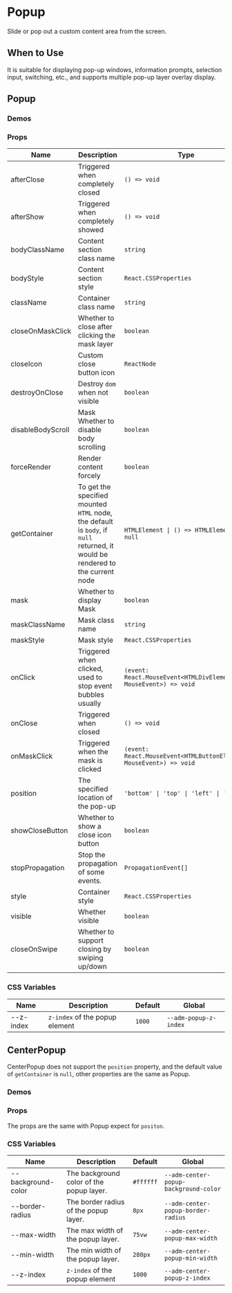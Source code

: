 # Popup

Slide or pop out a custom content area from the screen.

## When to Use

It is suitable for displaying pop-up windows, information prompts, selection input, switching, etc., and supports multiple pop-up layer overlay display.

## Popup

### Demos

<code src="./demos/demo1.tsx"></code>

<code src="./demos/demo2.tsx"></code>

### Props

| Name | Description | Type | Default |
| --- | --- | --- | --- |
| afterClose | Triggered when completely closed | `() => void` | - |
| afterShow | Triggered when completely showed | `() => void` | - |
| bodyClassName | Content section class name | `string` | - |
| bodyStyle | Content section style | `React.CSSProperties` | - |
| className | Container class name | `string` | - |
| closeOnMaskClick | Whether to close after clicking the mask layer | `boolean` | `false` |
| closeIcon | Custom close button icon | `ReactNode` | `<CloseOutline/>` |
| destroyOnClose | Destroy `dom` when not visible | `boolean` | `false` |
| disableBodyScroll | Mask Whether to disable body scrolling | `boolean` | `true` |
| forceRender | Render content forcely | `boolean` | `false` |
| getContainer | To get the specified mounted `HTML` node, the default is `body`, if `null` returned, it would be rendered to the current node | `HTMLElement \| () => HTMLElement \| null` | `() => document.body` |
| mask | Whether to display Mask | `boolean` | `true` |
| maskClassName | Mask class name | `string` | - |
| maskStyle | Mask style | `React.CSSProperties` | - |
| onClick | Triggered when clicked, used to stop event bubbles usually | `(event: React.MouseEvent<HTMLDivElement, MouseEvent>) => void` | - |
| onClose | Triggered when closed | `() => void` | - |
| onMaskClick | Triggered when the mask is clicked | `(event: React.MouseEvent<HTMLButtonElement, MouseEvent>) => void` | - |
| position | The specified location of the pop-up | `'bottom' \| 'top' \| 'left' \| 'right'` | `'bottom'` |
| showCloseButton | Whether to show a close icon button | `boolean` | `false` |
| stopPropagation | Stop the propagation of some events. | `PropagationEvent[]` | `['click']` |
| style | Container style | `React.CSSProperties` | - |
| visible | Whether visible | `boolean` | `false` |
| closeOnSwipe | Whether to support closing by swiping up/down | `boolean` | `false` |

### CSS Variables

| Name      | Description                    | Default | Global                |
| --------- | ------------------------------ | ------- | --------------------- |
| --z-index | `z-index` of the popup element | `1000`  | `--adm-popup-z-index` |

## CenterPopup

CenterPopup does not support the `position` property, and the default value of `getContainer` is `null`, other properties are the same as Popup.

### Demos

<code src="../center-popup/demos/demo1.tsx"></code>

### Props

The props are the same with Popup expect for `positon`.

### CSS Variables

| Name | Description | Default | Global |
| --- | --- | --- | --- |
| --background-color | The background color of the popup layer. | `#ffffff` | `--adm-center-popup-background-color` |
| --border-radius | The border radius of the popup layer. | `8px` | `--adm-center-popup-border-radius` |
| --max-width | The max width of the popup layer. | `75vw` | `--adm-center-popup-max-width` |
| --min-width | The min width of the popup layer. | `280px` | `--adm-center-popup-min-width` |
| --z-index | `z-index` of the popup element | `1000` | `--adm-center-popup-z-index` |
